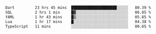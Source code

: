 <!--START_SECTION:waka-->

```txt
Dart         23 hrs 45 mins  ████████████████████░░░░░   80.39 %
SQL          2 hrs 1 min     █▓░░░░░░░░░░░░░░░░░░░░░░░   06.85 %
YAML         1 hr 43 mins    █▒░░░░░░░░░░░░░░░░░░░░░░░   05.85 %
Lua          1 hr 17 mins    █░░░░░░░░░░░░░░░░░░░░░░░░   04.38 %
TypeScript   11 mins         ░░░░░░░░░░░░░░░░░░░░░░░░░   00.65 %
```

<!--END_SECTION:waka-->

